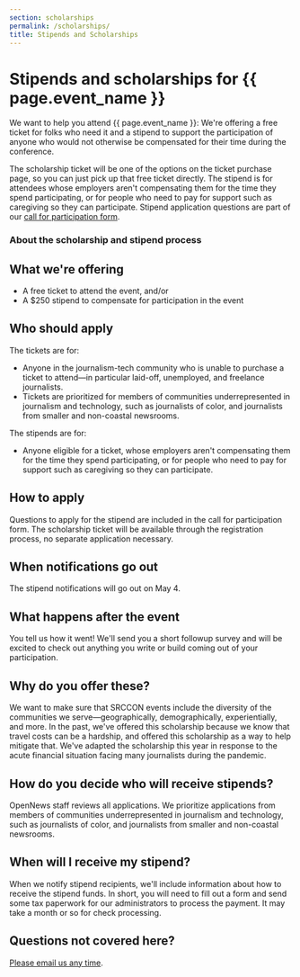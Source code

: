 ```yaml
---
section: scholarships
permalink: /scholarships/
title: Stipends and Scholarships
---
```


# Stipends and scholarships for {{ page.event_name }}

We want to help you attend {{ page.event_name }}: We're offering a free ticket for folks who need it and a stipend to support the participation of anyone who would not otherwise be compensated for their time during the conference.

The scholarship ticket will be one of the options on the ticket purchase page, so you can just pick up that free ticket directly. The stipend is for attendees whose employers aren't compensating them for the time they spend participating, or for people who need to pay for support such as caregiving so they can participate. Stipend application questions are part of our [call for participation form](/participation/form).

### About the scholarship and stipend process

## What we're offering

* A free ticket to attend the event, and/or
* A $250 stipend to compensate for participation in the event

## Who should apply
 
The tickets are for:

* Anyone in the journalism-tech community who is unable to purchase a ticket to attend—in particular laid-off, unemployed, and freelance journalists.
* Tickets are prioritized for members of communities underrepresented in journalism and technology, such as journalists of color, and journalists from smaller and non-coastal newsrooms.

The stipends are for:

* Anyone eligible for a ticket, whose employers aren't compensating them for the time they spend participating, or for people who need to pay for support such as caregiving so they can participate.

## How to apply

Questions to apply for the stipend are included in the call for participation form. The scholarship ticket will be available through the registration process, no separate application necessary. 

## When notifications go out

The stipend notifications will go out on May 4.

## What happens after the event

You tell us how it went! We'll send you a short followup survey and will be excited to check out anything you write or build coming out of your participation.

## Why do you offer these?

We want to make sure that SRCCON events include the diversity of the communities we serve—geographically, demographically, experientially, and more. In the past, we've offered this scholarship because we know that travel costs can be a hardship, and offered this scholarship as a way to help mitigate that. We've adapted the scholarship this year in response to the acute financial situation facing many journalists during the pandemic.

## How do you decide who will receive stipends?

OpenNews staff reviews all applications. We prioritize applications from members of communities underrepresented in journalism and technology, such as journalists of color, and journalists from smaller and non-coastal newsrooms.

## When will I receive my stipend?

When we notify stipend recipients, we'll include information about how to receive the stipend funds. In short, you will need to fill out a form and send some tax paperwork for our administrators to process the payment. It may take a month or so for check processing.

## Questions not covered here?

[Please email us any time](mailto:srccon@opennews.org).